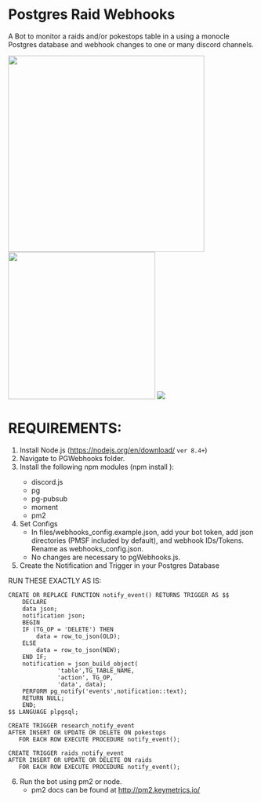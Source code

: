 # Postgres Raid Webhooks

A Bot to monitor a raids and/or pokestops table in a using a monocle Postgres database and webhook changes to one or many discord channels. 

<img src="https://i.imgur.com/4NecHCX.png" height="400" />

<img src="https://i.imgur.com/I4N4kFD.png" height="300" />

<img src="https://i.imgur.com/u7rX1Wm.png"/>

# REQUIREMENTS:
1) Install Node.js (https://nodejs.org/en/download/ `ver 8.4+`)
2) Navigate to PGWebhooks folder.
3) Install the following npm modules (npm install <module>):
	- discord.js
	- pg
	- pg-pubsub
	- moment
	- pm2
4) Set Configs
	- In files/webhooks_config.example.json, add your bot token, add json directories (PMSF included by default), and 		webhook IDs/Tokens. Rename as webhooks_config.json.
	- No changes are necessary to pgWebhooks.js.
5) Create the Notification and Trigger in your Postgres Database

RUN THESE EXACTLY AS IS:

	CREATE OR REPLACE FUNCTION notify_event() RETURNS TRIGGER AS $$
	    DECLARE 
		data json;
		notification json;
	    BEGIN
		IF (TG_OP = 'DELETE') THEN
		    data = row_to_json(OLD);
		ELSE
		    data = row_to_json(NEW);
		END IF;
		notification = json_build_object(
				  'table',TG_TABLE_NAME,
				  'action', TG_OP,
				  'data', data);
		PERFORM pg_notify('events',notification::text);
		RETURN NULL; 
	    END;
	$$ LANGUAGE plpgsql;
	
	CREATE TRIGGER research_notify_event
	AFTER INSERT OR UPDATE OR DELETE ON pokestops
	   FOR EACH ROW EXECUTE PROCEDURE notify_event();

	CREATE TRIGGER raids_notify_event
	AFTER INSERT OR UPDATE OR DELETE ON raids
	   FOR EACH ROW EXECUTE PROCEDURE notify_event();

6) Run the bot using pm2 or node. 
	- pm2 docs can be found at http://pm2.keymetrics.io/


